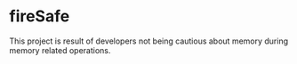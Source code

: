 # fireSafe
This project is result of developers not being cautious about memory during memory related operations. 
